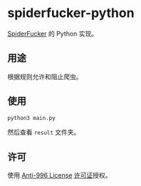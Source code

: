 # spiderfucker-python

[SpiderFucker](https://github.com/FastGitORG/SpiderFucker/) 的 Python 实现。

## 用途

根据规则允许和阻止爬虫。

## 使用

```bash
python3 main.py
```

然后查看 `result` 文件夹。

## 许可

使用 [Anti-996 License](https://github.com/kattgu7/Anti-996-License) [许可证](https://github.com/Kinetix-Lee/spiderfucker-python/blob/master/LICENSE)授权。

